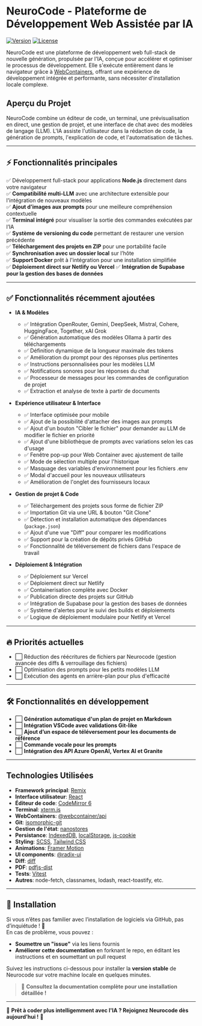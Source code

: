 
# NeuroCode - Plateforme de Développement Web Assistée par IA

[![Version](https://img.shields.io/badge/version-2.0.0-important)]()
[![License](https://img.shields.io/badge/license-MIT-success)](LICENSE)

NeuroCode est une plateforme de développement web full-stack de nouvelle génération, propulsée par l'IA, conçue pour accélérer et optimiser le processus de développement. Elle s'exécute entièrement dans le navigateur grâce à [WebContainers](https://webcontainers.io/), offrant une expérience de développement intégrée et performante, sans nécessiter d'installation locale complexe.

## Aperçu du Projet

NeuroCode combine un éditeur de code, un terminal, une prévisualisation en direct, une gestion de projet, et une interface de chat avec des modèles de langage (LLM).  L'IA assiste l'utilisateur dans la rédaction de code, la génération de prompts, l'explication de code, et l'automatisation de tâches.

---

## ⚡ Fonctionnalités principales  

✅ Développement full-stack pour applications **Node.js** directement dans votre navigateur  
✅ **Compatibilité multi-LLM** avec une architecture extensible pour l'intégration de nouveaux modèles  
✅ **Ajout d’images aux prompts** pour une meilleure compréhension contextuelle  
✅ **Terminal intégré** pour visualiser la sortie des commandes exécutées par l’IA  
✅ **Système de versioning du code** permettant de restaurer une version précédente  
✅ **Téléchargement des projets en ZIP** pour une portabilité facile  
✅ **Synchronisation avec un dossier local** sur l’hôte  
✅ **Support Docker** prêt à l'intégration pour une installation simplifiée  
✅ **Déploiement direct sur Netlify ou Vercel**
✅ **Intégration de Supabase pour la gestion des bases de données**


---

## ✅ Fonctionnalités récemment ajoutées  

- **IA & Modèles**  
  - ✅ Intégration OpenRouter, Gemini, DeepSeek, Mistral, Cohere, HuggingFace, Together, xAI Grok  
  - ✅ Génération automatique des modèles Ollama à partir des téléchargements  
  - ✅ Définition dynamique de la longueur maximale des tokens  
  - ✅ Amélioration du prompt pour des réponses plus pertinentes  
  - ✅ Instructions personnalisées pour les modèles LLM
  - ✅ Notifications sonores pour les réponses du chat
  - ✅ Processeur de messages pour les commandes de configuration de projet
  - ✅ Extraction et analyse de texte à partir de documents

- **Expérience utilisateur & Interface**  
  - ✅ Interface optimisée pour mobile  
  - ✅ Ajout de la possibilité d'attacher des images aux prompts 
  - ✅ Ajout d'un bouton "Cibler le fichier" pour demander au LLM de modifier le fichier en priorité
  - ✅ Ajout d'une bibliothèque de prompts avec variations selon les cas d'usage  
  - ✅ Fenêtre pop-up pour Web Container avec ajustement de taille  
  - ✅ Mode de sélection multiple pour l'historique
  - ✅ Masquage des variables d'environnement pour les fichiers .env
  - ✅ Modal d'accueil pour les nouveaux utilisateurs
  - ✅ Amélioration de l'onglet des fournisseurs locaux

- **Gestion de projet & Code**  
  - ✅ Téléchargement des projets sous forme de fichier ZIP  
  - ✅ Importation Git via une URL & bouton "Git Clone"  
  - ✅ Détection et installation automatique des dépendances (`package.json`)  
  - ✅ Ajout d'une vue "Diff" pour comparer les modifications  
  - ✅ Support pour la création de dépôts privés GitHub
  - ✅ Fonctionnalité de téléversement de fichiers dans l'espace de travail

- **Déploiement & Intégration** 
  - ✅ Déploiement sur Vercel 
  - ✅ Déploiement direct sur Netlify  
  - ✅ Containerisation complète avec Docker  
  - ✅ Publication directe des projets sur GitHub  
  - ✅ Intégration de Supabase pour la gestion des bases de données
  - ✅ Système d'alertes pour le suivi des builds et déploiements
  - ✅ Logique de déploiement modulaire pour Netlify et Vercel

---

## 🔥 Priorités actuelles  

- ⬜ Réduction des réécritures de fichiers par Neurocode (gestion avancée des diffs & verrouillage des fichiers)  
- ⬜ Optimisation des prompts pour les petits modèles LLM  
- ⬜ Exécution des agents en arrière-plan pour plus d'efficacité  

---

## 🛠️ Fonctionnalités en développement  

- ⬜ **Génération automatique d'un plan de projet en Markdown**  
- ⬜ **Intégration VSCode avec validations Git-like**  
- ⬜ **Ajout d’un espace de téléversement pour les documents de référence**  
- ⬜ **Commande vocale pour les prompts**  
- ⬜ **Intégration des API Azure OpenAI, Vertex AI et Granite**  

---

## Technologies Utilisées

*   **Framework principal**: [Remix](https://remix.run/)
*   **Interface utilisateur**: [React](https://react.dev/)
*   **Éditeur de code**: [CodeMirror 6](https://codemirror.net/6/)
*   **Terminal**: [xterm.js](https://xtermjs.org/)
*   **WebContainers**: [@webcontainer/api](https://www.npmjs.com/package/@webcontainer/api)
*   **Git**: [isomorphic-git](https://isomorphic-git.org/)
*   **Gestion de l'état**: [nanostores](https://github.com/nanostores/nanostores)
*   **Persistance**: [IndexedDB](https://developer.mozilla.org/en-US/docs/Web/API/IndexedDB_API), [localStorage](https://developer.mozilla.org/en-US/docs/Web/API/Window/localStorage), [js-cookie](https://www.npmjs.com/package/js-cookie)
*   **Styling**: [SCSS](https://sass-lang.com/), [Tailwind CSS](https://tailwindcss.com/)
*   **Animations**: [Framer Motion](https://www.framer.com/motion/)
*   **UI components**:  [@radix-ui](https://www.radix-ui.com/)
*   **Diff**: [diff](https://www.npmjs.com/package/diff)
*   **PDF**: [pdfjs-dist](https://www.npmjs.com/package/pdfjs-dist)
*   **Tests**: [Vitest](https://vitest.dev/)
*   **Autres**: node-fetch, classnames, lodash, react-toastify, etc.

---

## 🚀 Installation  

Si vous n’êtes pas familier avec l’installation de logiciels via GitHub, pas d’inquiétude ! 🚀  
En cas de problème, vous pouvez :  
- **Soumettre un "issue"** via les liens fournis  
- **Améliorer cette documentation** en forknant le repo, en éditant les instructions et en soumettant un pull request  

Suivez les instructions ci-dessous pour installer la **version stable** de Neurocode sur votre machine locale en quelques minutes.  

> 📖 **Consultez la documentation complète pour une installation détaillée !**  

---

🎯 **Prêt à coder plus intelligemment avec l'IA ? Rejoignez Neurocode dès aujourd’hui !** 🚀
